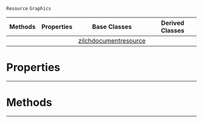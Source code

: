  `Resource` `Graphics`



|Methods|Properties|Base Classes|Derived Classes|
|---|---|---|---|
| | |[zilchdocumentresource](https://github.com/zeroengineteam/ZeroDocs/code_reference/class_reference/zilchdocumentresource.markdown)| |


 #  Properties


---  
 #  Methods


---  
 

 